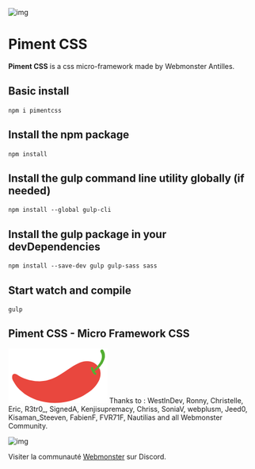 ![img](https://jobboard.webmonster.tech/assets/images/webmonster/logo-dark@2x.png)

# Piment CSS

**Piment CSS** is a css micro-framework made by Webmonster Antilles.

## Basic install
```
npm i pimentcss
```

## Install the npm package
```
npm install
```

## Install the gulp command line utility globally (if needed)
```
npm install --global gulp-cli
```

## Install the gulp package in your devDependencies
```
npm install --save-dev gulp gulp-sass sass
```

## Start watch and compile
```
gulp
```

## Piment CSS - Micro Framework CSS
<img src="https://raw.githubusercontent.com/WebmonsterA/Piment-Css/main/public/assets/img/logo-pimentcss.svg" alt="" width="200">
Thanks to : WestInDev, Ronny, Christelle, Eric, R3tr0_, SignedA, Kenjisupremacy, Chriss, SoniaV, webplusm, Jeed0, Kisaman_Steeven, FabienF, FVR71F, Nautilias and all Webmonster Community.

![img](https://jobboard.webmonster.tech/assets/images/webmonster/logo-dark.png)

Visiter la communauté [Webmonster](https://discord.gg/XU4g5WfH4R) sur Discord.

